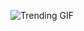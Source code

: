 ![Trending GIF](https://media0.giphy.com/media/YDEiyrRLa6ATrSNQND/giphy.gif?cid=8bb217725wx0q7xpfqsaqbsecibwkqhzv2y4yu87hdt98q6f&ep=v1_gifs_search&rid=giphy.gif&ct=g)
